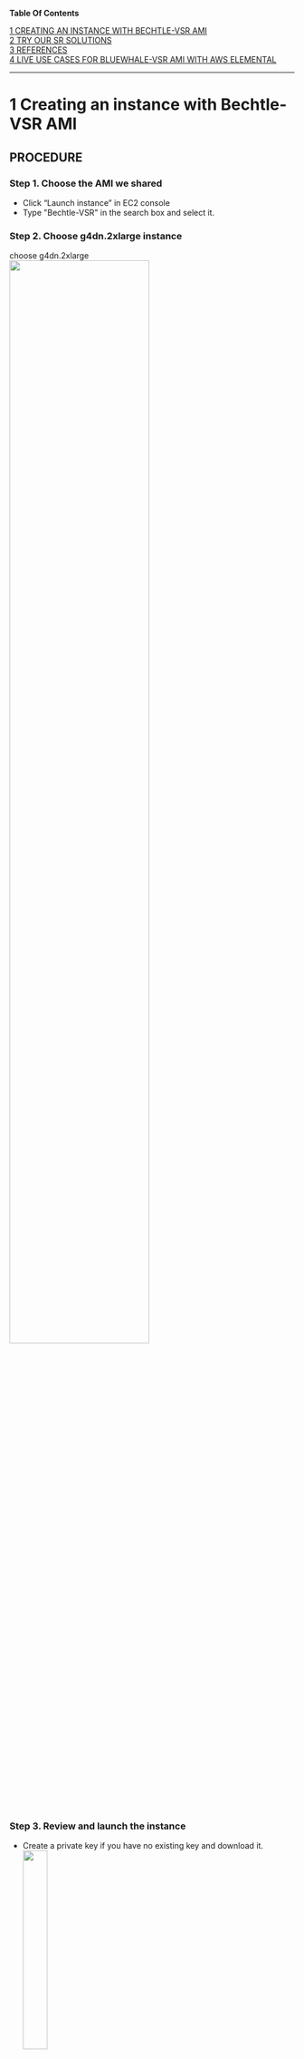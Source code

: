 **Table Of Contents**

[1 CREATING AN INSTANCE WITH BECHTLE-VSR AMI](#1-creating-an-instance-with-bechtle-vsr-ami)<br/>
[2 TRY OUR SR SOLUTIONS](#2-try-our-sr-solution)<br/>
[3 REFERENCES](#3-references)<br/>
[4 LIVE USE CASES FOR BLUEWHALE-VSR AMI WITH AWS ELEMENTAL](#4-live-use-cases-for-bluewhale-vsr-ami-with-aws-elemental)<br/>

---

# 1 Creating an instance with Bechtle-VSR AMI

## PROCEDURE

### Step 1. Choose the AMI we shared

- Click “Launch instance” in EC2 console
- Type "Bechtle-VSR" in the search box and select it.

### Step 2. Choose g4dn.2xlarge instance

choose g4dn.2xlarge
<br/>
<img src="images/aws_choose_g4dn.2xlarge.png" width="70%">
<br/>

### Step 3. Review and launch the instance

- Create a private key if you have no existing key and download it.
  <br/>
  <img src="images/creating_private_key.png" width="30%">
  <br/>
- Click "Launch Instances"

### Step 4. Connect to your instance

```bash
chmod 600 <private_key_path>
ssh -i <private_key_path> ubuntu@<ip_address>
```

Then you can see the following messages:

```

 ____  _____ ____ _   _ _____ _     _____   __     ______  ____
| __ )| ____/ ___| | | |_   _| |   | ____|  \ \   / / ___||  _ \
|  _ \|  _|| |   | |_| | | | | |   |  _| ____\ \ / /\___ \| |_) |
| |_) | |__| |___|  _  | | | | |___| |__|_____\ V /  ___) |  _ <
|____/|_____\____|_| |_| |_| |_____|_____|     \_/  |____/|_| \_\

                                                  https://blue-dot.io
                                                  contact@blue-dot.io

#### HOWTO ####

bluedot.sh 720p_musicvideo.mp4 result_x2.mp4 2
bluedot.sh 720p_musicvideo.mp4 result_x3.mp4 3

sample clips
- 720p_sports.mp4
- 720p_musicvideo.mp4
```

# 2 Try our SR solution

### Using easy script(bluedot.sh).

```bash
### 2x SR #######
bluedot.sh 720p_musicvideo.mp4 result_x2.mp4 2

### 3x SR #######
bluedot.sh 720p_musicvideo.mp4 result_x3.mp4 3
```

#### note) Use Bechtle v3_nr(previous model)

Bechtel v5 (latest model) is the default, but you can change by setting the model parameter.

```bash
### 2x SR #######
bluedot.sh 720p_musicvideo.mp4 result_x2.mp4 2 bechtle_v3_nr

### 3x SR #######
bluedot.sh 720p_musicvideo.mp4 result_x2.mp4 2 bechtle_v3_nr
```

#### Select GPU to use

If using multi-GPU instances such as g4dn.12xlarge or g4dn.metal, you can specify which GPU to use.

- CUDA_VISIBLE_DEVICES starts from 0, with a maximum value of the total number of GPUs minus 1.

```bash
### Use 1st GPU
CUDA_VISIBLE_DEVICES=0 bluedot.sh 720p_musicvideo.mp4 result_x2.mp4 2

### Use 2nd GPU
CUDA_VISIBLE_DEVICES=1 bluedot.sh 720p_musicvideo.mp4 result_x3.mp4 3
```

### Using ffmpeg directly.

```bash
### 2x SR #######
ffmpeg -hide_banner -y -sws_flags spline+accurate_rnd+full_chroma_int -i 720p_musicvideo.mp4 -vf bdsr_aws=scale=2,scale=out_color_matrix=bt709 -pix_fmt yuv420p -colorspace bt709 -c:v libx264 resutl_x2.mp4

### 3x SR #######
ffmpeg -hide_banner -y -sws_flags spline+accurate_rnd+full_chroma_int -i 720p_musicvideo -vf bdsr_aws=scale=3,scale=out_color_matrix=bt709 -pix_fmt yuv420p -colorspace bt709 -c:v libx264 resutl_x3.mp4
```

#### Select GPU to use

Similar to the bluedot.sh script, you can also set CUDA_VISIBLE_DEVICES=X before executing ffmpeg commands to select a specific GPU.

# 3 References

## Using the terminal in VS Code

Because the terminal in VS Code starts as a non-login shell, run the following command:

```
bash -l
```

# 4 Use Cases for Bluewhale-VSR AMI with AWS Elemental

The Bluewhale-VSR AMI is a GPU-based AMI that performs real-time video quality enhancement for low-resolution videos, including upscaling and noise reduction. This document describes two representative live integration use cases within the AWS Elemental environment (MediaConnect, MediaLive, MediaConvert).

### [Use case A : MediaConnect → Bluewhale-VSR → MediaLive](./use-cases/live.md)

### [Use case B : S3 → Bluewhale-VSR → MediaConvert](./use-cases/vod.md)
